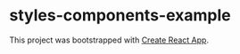 # styles-components-example

This project was bootstrapped with [Create React App](https://github.com/facebook/create-react-app).
